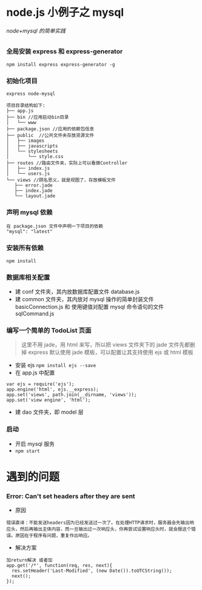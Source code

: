 # node.js 小例子之 mysql
###### node+mysql 的简单实践

### 全局安装 express 和 express-generator
`npm install express express-generator -g`

### 初始化项目
`express node-mysql`
```
项目目录结构如下:
├── app.js
├── bin //应用启动bin目录
│   └── www
├── package.json //应用的依赖包信息
├── public  //公共文件夹存放资源文件
│   ├── images
│   ├── javascripts
│   └── stylesheets
│       └── style.css
├── routes //路由文件夹，实际上可以看做Controller
│   ├── index.js
│   └── users.js
└── views //顾名思义，就是视图了，存放模板文件
   ├── error.jade
   ├── index.jade
   └── layout.jade
```

### 声明 mysql 依赖
```
在 package.json 文件中声明一下项目的依赖
"mysql": "latest"
```

### 安装所有依赖
`npm install`

### 数据库相关配置
- 建 conf 文件夹，其内放数据库配置文件 database.js
- 建 common 文件夹，其内放对 mysql 操作的简单封装文件 basicConnection.js 和 使用键值对配置 mysql 命令语句的文件 sqlCommand.js

### 编写一个简单的 TodoList 页面
> 这里不用 jade，用 html 来写，所以把 views 文件夹下的 jade 文件先都删掉
> express 默认使用 jade 模板，可以配置让其支持使用 ejs 或 html 模板
- 安装 ejs
`npm install ejs --save`
- 在 app.js 中配置
```
var ejs = require('ejs'); 
app.engine('html', ejs.__express);
app.set('views', path.join(__dirname, 'views'));
app.set('view engine', 'html');
```
- 建 dao 文件夹，即 model 层

### 启动
- 开启 mysql 服务
- `npm start`

# 遇到的问题
### Error: Can't set headers after they are sent
- 原因
```
错误直译：不能发送headers因为已经发送过一次了。在处理HTTP请求时，服务器会先输出响应头，然后再输出主体内容，而一旦输出过一次响应头，你再尝试设置响应头时，就会报这个错误。原因在于程序有问题，重复作出响应。
```

- 解决方案
```
加return解决 或者加
app.get('/*', function(req, res, next){ 
  res.setHeader('Last-Modified', (new Date()).toUTCString());
  next(); 
});
```

